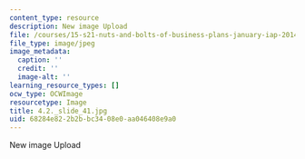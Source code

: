```yaml
---
content_type: resource
description: New image Upload
file: /courses/15-s21-nuts-and-bolts-of-business-plans-january-iap-2014/68284e822b2bbc3408e0aa046408e9a0_4.2._slide_41.jpg
file_type: image/jpeg
image_metadata:
  caption: ''
  credit: ''
  image-alt: ''
learning_resource_types: []
ocw_type: OCWImage
resourcetype: Image
title: 4.2._slide_41.jpg
uid: 68284e82-2b2b-bc34-08e0-aa046408e9a0
---
```

New image Upload